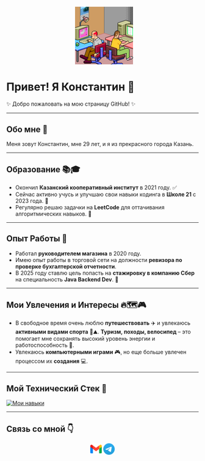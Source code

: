 <p align="center">
  <img src="Gif/SOrD.gif" alt="гифка" width="30%"/>
</p>

# Привет! Я Константин 👋

✨ Добро пожаловать на мою страницу GitHub! ✨

---

## Обо мне 📍

Меня зовут Константин, мне 29 лет, и я из прекрасного города Казань.

---

## Образование 📚🎓

* Окончил **Казанский кооперативный институт** в 2021 году. ✅
* Сейчас активно учусь и улучшаю свои навыки кодинга в **Школе 21** с 2023 года. 🌱
* Регулярно решаю задачки на **LeetCode** для оттачивания алгоритмических навыков. 🧠

---

## Опыт Работы 💼

* Работал **руководителем магазина** в 2020 году.
* Имею опыт работы в торговой сети на должности **ревизора по проверке бухгалтерской отчетности**.
* В 2025 году ставлю цель попасть на **стажировку в компанию Сбер** на специальность **Java Backend Dev**. 🚀

---

## Мои Увлечения и Интересы 🔥🗺️🎮

* В свободное время очень люблю **путешествовать** ✈️ и увлекаюсь **активными видами спорта** 🚴⛰️. **Туризм, походы, велосипед** – это помогает мне сохранять высокий уровень энергии и работоспособность 💪.
* Увлекаюсь **компьютерными играми** 🎮, но еще больше увлечен процессом их **создания** 💻.

---

## Мой Технический Стек 💾

[![Мои навыки](https://skillicons.dev/icons?i=java,spring,linux,idea,postgres,docker,git)](https://skillicons.dev)

---

## Связь со мной 👇

<div style="text-align: center;">
  <a href="mailto:konstantin.ohotnikov29091995@gmail.com" style="text-decoration: none;">
    <img src="Gif/gamil.png" alt="Gmail" width="30" style="border: none;"/>
  </a>
  <a href="https://t.me/konstantin695" style="text-decoration: none;">
    <img src="Gif/telegramm.png" alt="Telegram" width="30" style="border: none;"/>
  </a>
</div>
